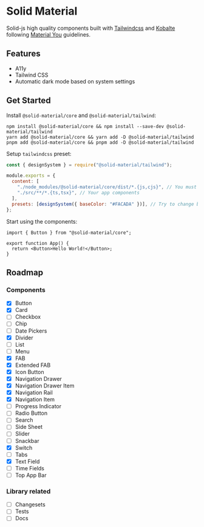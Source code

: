 # Solid Material

Solid-js high quality components built with [Tailwindcss](https://tailwindcss.com/) and [Kobalte](https://kobalte.dev/docs/core/overview/introduction) following [Material You](https://m3.material.io/) guidelines.

## Features

- A11y
- Tailwind CSS
- Automatic dark mode based on system settings

## Get Started

Install `@solid-material/core` and `@solid-material/tailwind`:

```
npm install @solid-material/core && npm install --save-dev @solid-material/tailwind
yarn add @solid-material/core && yarn add -D @solid-material/tailwind
pnpm add @solid-material/core && pnpm add -D @solid-material/tailwind
```

Setup `tailwindcss` preset:

```js
const { designSystem } = require("@solid-material/tailwind");

module.exports = {
  content: [
    "./node_modules/@solid-material/core/dist/*.{js,cjs}", // You must specify solid material core components
    "./src/**/*.{ts,tsx}", // Your app components
  ],
  presets: [designSystem({ baseColor: "#FACADA" })], // Try to change baseColor
};
```

Start using the components:

```tsx
import { Button } from "@solid-material/core";

export function App() {
  return <Button>Hello World!</Button>;
}
```

## Roadmap

### Components

- [x] Button
- [x] Card
- [ ] Checkbox
- [ ] Chip
- [ ] Date Pickers
- [x] Divider
- [ ] List
- [ ] Menu
- [x] FAB
- [x] Extended FAB
- [x] Icon Button
- [x] Navigation Drawer
- [x] Navigation Drawer Item
- [x] Navigation Rail
- [x] Navigation Item
- [ ] Progress Indicator
- [ ] Radio Button
- [ ] Search
- [ ] Side Sheet
- [ ] Slider
- [ ] Snackbar
- [x] Switch
- [ ] Tabs
- [x] Text Field
- [ ] Time Fields
- [ ] Top App Bar

### Library related

- [ ] Changesets
- [ ] Tests
- [ ] Docs
